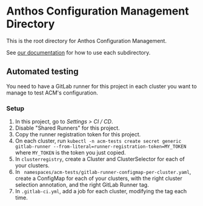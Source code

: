 # Anthos Configuration Management Directory

This is the root directory for Anthos Configuration Management.

See [our documentation](https://cloud.google.com/anthos-config-management/docs/repo) for how to use each subdirectory.

## Automated testing

You need to have a GitLab runner for this project in each cluster you want
to manage to test ACM's configuration.

### Setup

1. In this project, go to *Settings > CI / CD*.
1. Disable "Shared Runners" for this project.
1. Copy the runner registration token for this project.
1. On each cluster, run `kubectl -n acm-tests create secret generic gitlab-runner --from-literal=runner-registration-token=MY_TOKEN`
   where `MY_TOKEN` is the token you just copied.
1. In `clusterregistry`, create a Cluster and ClusterSelector for each of your clusters.
1. In ` namespaces/acm-tests/gitlab-runner-configmap-per-cluster.yaml`, create
   a ConfigMap for each of your clusters, with the right cluster selection
   annotation, and the right GitLab Runner tag.
1. In `.gitlab-ci.yml`, add a job for each cluster, modifying the tag each time.
